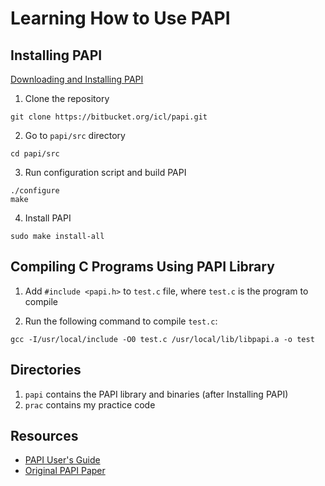 # Learning How to Use PAPI

## Installing PAPI
[Downloading and Installing PAPI](http://icl.utk.edu/papi/software/)
1. Clone the repository
```
git clone https://bitbucket.org/icl/papi.git
```

2. Go to `papi/src` directory
```
cd papi/src
```

3. Run configuration script and build PAPI
```
./configure
make
```

4. Install PAPI
```
sudo make install-all
```

## Compiling C Programs Using PAPI Library
1. Add `#include <papi.h>` to `test.c` file, where `test.c` is the program to compile

2. Run the following command to compile `test.c`:
```
gcc -I/usr/local/include -O0 test.c /usr/local/lib/libpapi.a -o test 
```

## Directories
1. `papi` contains the PAPI library and binaries (after Installing PAPI)
2. `prac` contains my practice code

## Resources
* [PAPI User's Guide](http://icl.cs.utk.edu/projects/papi/files/documentation/PAPI_USER_GUIDE.htm#INTRODUCTION_TO_PAPI)
* [Original PAPI Paper](https://www.icl.utk.edu/files/publications/1999/icl-utk-58-1999.pdf)
